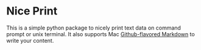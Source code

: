# Nice Print

This is a simple python package to nicely print text data on command prompt or unix terminal. It also supports Mac
[Github-flavored Markdown](https://guides.github.com/features/mastering-markdown/)
to write your content.